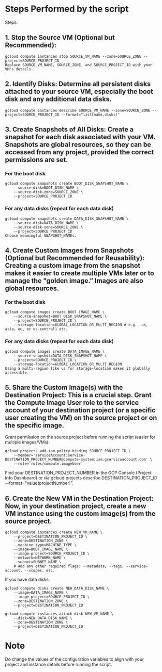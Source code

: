 # Steps Performed by the script

Steps:

## 1. Stop the Source VM (Optional but Recommended):

```
gcloud compute instances stop SOURCE_VM_NAME --zone=SOURCE_ZONE --project=SOURCE_PROJECT_ID
Replace SOURCE_VM_NAME, SOURCE_ZONE, and SOURCE_PROJECT_ID with your VM's details.
```

## 2. Identify Disks: Determine all persistent disks attached to your source VM, especially the boot disk and any additional data disks.

```
gcloud compute instances describe SOURCE_VM_NAME --zone=SOURCE_ZONE --project=SOURCE_PROJECT_ID --format="list(name,disks)"
```

## 3. Create Snapshots of All Disks: Create a snapshot for each disk associated with your VM. Snapshots are global resources, so they can be accessed from any project, provided the correct permissions are set.

### For the boot disk

``` 
gcloud compute snapshots create BOOT_DISK_SNAPSHOT_NAME \
    --source-disk=BOOT_DISK_NAME \
    --source-disk-zone=SOURCE_ZONE \
    --project=SOURCE_PROJECT_ID
```

### For any data disks (repeat for each data disk)

```
gcloud compute snapshots create DATA_DISK_SNAPSHOT_NAME \
    --source-disk=DATA_DISK_NAME \
    --source-disk-zone=SOURCE_ZONE \
    --project=SOURCE_PROJECT_ID
Choose meaningful SNAPSHOT_NAMEs.
```

## 4. Create Custom Images from Snapshots (Optional but Recommended for Reusability): Creating a custom image from the snapshot makes it easier to create multiple VMs later or to manage the "golden image." Images are also global resources.

### For the boot disk

```
gcloud compute images create BOOT_IMAGE_NAME \
    --source-snapshot=BOOT_DISK_SNAPSHOT_NAME \
    --project=SOURCE_PROJECT_ID \
    --storage-location=GLOBAL_LOCATION_OR_MULTI_REGION # e.g., us, asia, eu, or us-central1 etc.
```

### For any data disks (repeat for each data disk)

```
gcloud compute images create DATA_IMAGE_NAME \
    --source-snapshot=DATA_DISK_SNAPSHOT_NAME \
    --project=SOURCE_PROJECT_ID \
    --storage-location=GLOBAL_LOCATION_OR_MULTI_REGION
Using a multi-region like us for storage-location makes it globally accessible.
```

## 5. Share the Custom Image(s) with the Destination Project: This is a crucial step. Grant the Compute Image User role to the service account of your destination project (or a specific user creating the VM) on the source project or on the specific image.

Grant permission on the source project before running the script (easier for multiple images/VMs):

```
gcloud projects add-iam-policy-binding SOURCE_PROJECT_ID \
    --member='serviceAccount:service-DESTINATION_PROJECT_NUMBER@compute-system.iam.gserviceaccount.com' \
    --role='roles/compute.imageUser'
```

Find your DESTINATION_PROJECT_NUMBER in the GCP Console (Project Info Dashboard) or via gcloud projects describe DESTINATION_PROJECT_ID --format="value(projectNumber)".


## 6. Create the New VM in the Destination Project: Now, in your destination project, create a new VM instance using the custom image(s) from the source project.

```
gcloud compute instances create NEW_VM_NAME \
    --project=DESTINATION_PROJECT_ID \
    --zone=DESTINATION_ZONE \
    --machine-type=MACHINE_TYPE \
    --image=BOOT_IMAGE_NAME \
    --image-project=SOURCE_PROJECT_ID \
    --network=NETWORK_NAME \
    --subnet=SUBNET_NAME \
    # Add any other required flags: --metadata, --tags, --service-account, --scopes, etc.
```

If you have data disks:

```
gcloud compute disks create NEW_DATA_DISK_NAME \
    --image=DATA_IMAGE_NAME \
    --image-project=SOURCE_PROJECT_ID \
    --zone=DESTINATION_ZONE \
    --project=DESTINATION_PROJECT_ID
```

```
gcloud compute instances attach-disk NEW_VM_NAME \
    --disk=NEW_DATA_DISK_NAME \
    --zone=DESTINATION_ZONE \
    --project=DESTINATION_PROJECT_ID
```


# Note

Do change the values of the configuration variables to align with your project and instance details before running the script.



